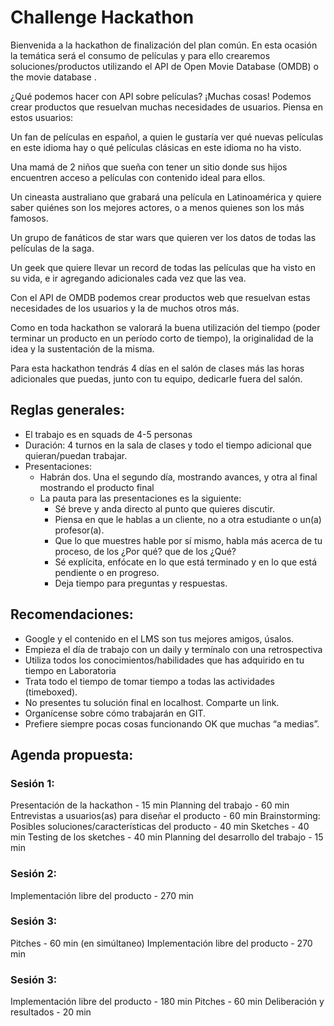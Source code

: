 # Challenge Hackathon
Bienvenida a la hackathon de finalización del plan común. En esta ocasión la temática será el consumo de películas y para ello crearemos soluciones/productos utilizando el API de Open Movie Database (OMDB) o the movie database .

¿Qué podemos hacer con API sobre películas? ¡Muchas cosas! Podemos crear productos que resuelvan muchas necesidades de usuarios. Piensa en estos usuarios:

Un fan de películas en español, a quien le gustaría ver qué nuevas películas en este idioma hay o qué películas clásicas en este idioma no ha visto. 

Una mamá de 2 niños que sueña con tener un sitio donde sus hijos encuentren acceso a películas con contenido ideal para ellos.

Un cineasta australiano que grabará una película en Latinoamérica y quiere saber quiénes son los mejores actores, o a menos quienes son los más famosos.

Un grupo de fanáticos de star wars que quieren ver los datos de todas las películas de la saga.

Un geek que quiere llevar un record de todas las películas que ha visto en su vida, e ir agregando adicionales cada vez que las vea. 

Con el API de OMDB podemos crear productos web que resuelvan estas necesidades de los usuarios y la de muchos otros más.

Como en toda hackathon se valorará la buena utilización del tiempo (poder terminar un producto en un período corto de tiempo), la originalidad de la idea y la sustentación de la misma.

Para esta hackathon tendrás 4 días en el salón de clases más las horas adicionales que puedas, junto con tu equipo, dedicarle fuera del salón.

## Reglas generales:
- El trabajo es en squads de 4-5 personas
- Duración: 4 turnos en la sala de clases y todo el tiempo adicional que quieran/puedan trabajar.
- Presentaciones: 
  - Habrán dos. Una el segundo día, mostrando avances, y otra al final mostrando el producto final
  - La pauta para las presentaciones es la siguiente:
    - Sé breve y anda directo al punto que quieres discutir.
    - Piensa en que le hablas a un cliente, no a otra estudiante o un(a) profesor(a). 
    - Que lo que muestres hable por sí mismo, habla más acerca de tu proceso, de los ¿Por qué? que de los ¿Qué?
    - Sé explícita, enfócate en lo que está terminado y en lo que está pendiente o en progreso.
    - Deja tiempo para preguntas y respuestas.

## Recomendaciones:
- Google y el contenido en el LMS son tus mejores amigos, úsalos.
- Empieza el día de trabajo con un daily y termínalo con una retrospectiva
- Utiliza todos los conocimientos/habilidades que has adquirido en tu tiempo en Laboratoria 
- Trata todo el tiempo de tomar tiempo a todas las actividades (timeboxed).
- No presentes tu solución final en localhost. Comparte un link.
- Organícense sobre cómo trabajarán en GIT.
- Prefiere siempre pocas cosas funcionando OK que muchas “a medias”.

## Agenda propuesta:
### Sesión 1:
Presentación de la hackathon - 15 min
Planning del trabajo - 60 min 
Entrevistas a usuarios(as) para diseñar el producto - 60 min
Brainstorming: Posibles soluciones/características del producto - 40 min
Sketches - 40 min
Testing de los sketches - 40 min
Planning del desarrollo del trabajo - 15 min

### Sesión 2:
Implementación libre del producto - 270 min
 

### Sesión 3:
Pitches - 60 min (en simúltaneo)
Implementación libre del producto - 270 min


### Sesión 3:
Implementación libre del producto - 180 min
Pitches - 60 min 
Deliberación y resultados - 20 min 

